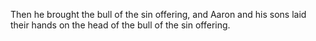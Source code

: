 Then he brought the bull of the sin offering, and Aaron and his sons laid their hands on the head of the bull of the sin offering.
